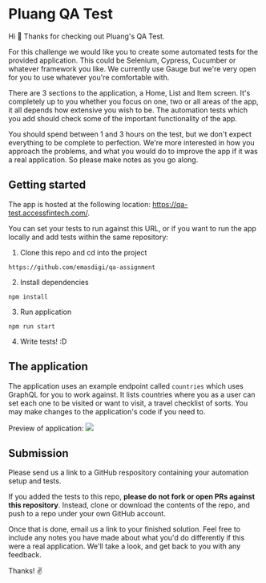 # Pluang QA Test

Hi 👋 Thanks for checking out Pluang's QA Test.

For this challenge we would like you to create some automated tests for the provided application. This could be Selenium, Cypress, Cucumber or whatever framework you like. We currently use Gauge but we're very open for you to use whatever you're comfortable with.

There are 3 sections to the application, a Home, List and Item screen. It's completely up to you whether you focus on one, two or all areas of the app, it all depends how extensive you wish to be. The automation tests which you add should check some of the important functionality of the app.

You should spend between 1 and 3 hours on the test, but we don't expect everything to be complete to perfection. We're more interested in how you approach the problems, and what you would do to improve the app if it was a real application. So please make notes as you go along.

## Getting started

The app is hosted at the following location: https://qa-test.accessfintech.com/.

You can set your tests to run against this URL, or if you want to run the app locally and add tests within the same repository:

1. Clone this repo and cd into the project

```
https://github.com/emasdigi/qa-assignment
```

2. Install dependencies

```
npm install
```

3. Run application

```
npm run start
```

4. Write tests! :D

## The application

The application uses an example endpoint called `countries` which uses GraphQL for you to work against. It lists countries where you as a user can set each one to be visited or want to visit, a travel checklist of sorts. You may make changes to the application's code if you need to.

Preview of application:
![](./preview.gif)

## Submission

Please send us a link to a GitHub respository containing your automation setup and tests.

If you added the tests to this repo, **please do not fork or open PRs against this repository**. Instead, clone or download the contents of the repo, and push to a repo under your own GitHub account.

Once that is done, email us a link to your finished solution. Feel free to include any notes you have made about what you'd do differently if this were a real application. We'll take a look, and get back to you with any feedback.

Thanks! ✌️
